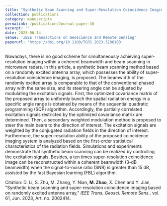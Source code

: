 ```yaml
---
title: "Synthetic Beam Scanning and Super-Resolution Coincidence Imaging Based on Randomly Excited Antenna Array"
collection: publications
category: manuscripts
permalink: /publication/Journal-paper-16
excerpt: ''
date: 2023-06-14
venue: 'IEEE Transactions on Geoscience and Remote Sensing'
paperurl: 'https://doi.org/10.1109/TGRS.2023.3286103'
---
```


Nowadays, there is no good scheme for simultaneously achieving super-resolution imaging within a coherent beamwidth and beam scanning in microwave radars. In this article, a synthetic beam scanning method based on a randomly excited antenna array, which possesses the ability of super-resolution coincidence imaging, is proposed. The beamwidth of the randomly excited array is comparable to that of the conventional phased array with the same size, and its steering angle can be adjusted by modulating the excitation signals. First, the optimized covariance matrix of the proposed array to uniformly bunch the spatial radiation energy in a specific angle range is obtained by means of the sequential quadratic programming (SQP) algorithm. Accordingly, the partially correlated excitation signals restricted by the optimized covariance matrix are determined. Then, a secondary weighted modulation method is proposed to steer the main beam to the direction of interest. The excitation signals are weighted by the conjugated radiation fields in the direction of interest. Furthermore, the super-resolution ability of the proposed coincidence imaging system is analyzed based on the first-order statistical characteristics of the radiation fields. Simulations and experiments demonstrate that synthetic beam scanning can be realized by controlling the excitation signals. Besides, a ten times super-resolution coincidence image can be reconstructed within a coherent beamwidth (3-dB beamwidth) when the signal-to-noise ratio (SNR) is greater than 15 dB, assisted by the fast Bayesian learning (FBL) algorithm.

Citation: D. Li, S. Zhu, M. Zhang, Y. Nian, **M. Zhao**, X. Chen and Y. Jian, &quot;Synthetic beam scanning and super-resolution coincidence imaging based on randomly excited antenna array,&quot; <i>IEEE Trans. Geosci. Remote Sens.</i>. vol. 61, Jun. 2023, Art. no. 2002414.
